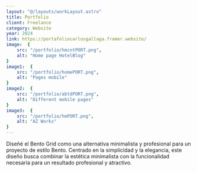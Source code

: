 ```yaml
---
layout: "@/layouts/workLayout.astro"
title: Portfolio
client: Freelance
category: Website
year: 2024
link: https://portafoliocarlosgallaga.framer.website/
image:  {
    src: "/portfolio/hmcntPORT.png",
    alt: "Home page HotelBlog"
}
image1:  {
    src: "/portfolio/homePORT.png",
    alt: "Pages mobile"
}
image2:  {
    src: "/portfolio/abtdPORT.png",
    alt: "Different mobile pages"
}
image3:  {
    src: "/portfolio/hmPORT.png",
    alt: "AZ Works"
}
---
```


Diseñé el Bento Grid como una alternativa minimalista y profesional para un proyecto de estilo Bento. Centrado en la simplicidad y la elegancia, este diseño busca combinar la estética minimalista con la funcionalidad necesaria para un resultado profesional y atractivo.